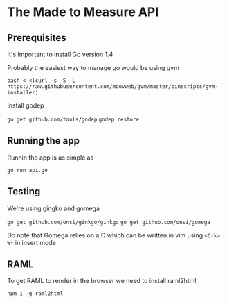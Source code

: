 # The Made to Measure API

## Prerequisites

It's important to install Go version 1.4

Probably the easiest way to manage go would be using gvm

`bash < <(curl -s -S -L https://raw.githubusercontent.com/moovweb/gvm/master/binscripts/gvm-installer)`

Install godep

`go get github.com/tools/godep`
`godep restore`

## Running the app

Runnin the app is as simple as

`go run api.go`

## Testing

We're using gingko and gomega

`go get github.com/onsi/ginkgo/ginkgo`
`go get github.com/onsi/gomega`

Do note that Gomega relies on a Ω which can be written in vim using `<C-k> W*` in insert mode

## RAML

To get RAML to render in the browser we need to install raml2html

`npm i -g raml2html`


